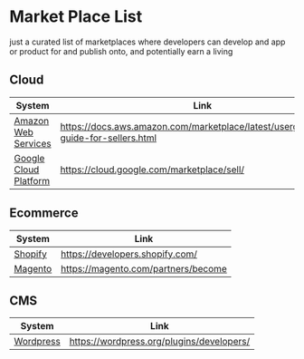 # Market Place List
just a curated list of marketplaces where developers can develop and app or product for 
and publish onto, and potentially earn a living

## Cloud
|System|Link|
|------|----|
|[Amazon Web Services](https://aws.amazon.com/marketplace/)|https://docs.aws.amazon.com/marketplace/latest/userguide/user-guide-for-sellers.html|
|[Google Cloud Platform](https://cloud.google.com/marketplace/)|https://cloud.google.com/marketplace/sell/|

## Ecommerce
|System|Link|
|------|----|
|[Shopify](https://apps.shopify.com/)|https://developers.shopify.com/|
|[Magento](https://marketplace.magento.com/)|https://magento.com/partners/become|

## CMS
|System|Link|
|------|----|
|[Wordpress](https://wordpress.org/plugins/)|https://wordpress.org/plugins/developers/|
